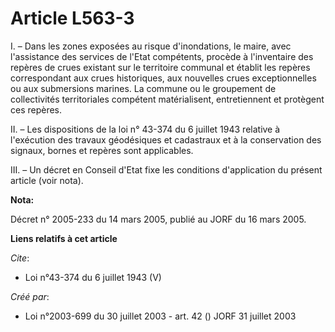 # Article L563-3

I. – Dans les zones exposées au risque d'inondations, le maire, avec l'assistance des services de l'Etat compétents, procède
à l'inventaire des repères de crues existant sur le territoire communal et établit les repères correspondant aux crues
historiques, aux nouvelles crues exceptionnelles ou aux submersions marines. La commune ou le groupement de collectivités
territoriales compétent matérialisent, entretiennent et protègent ces repères. 

II. – Les dispositions de la loi n° 43-374 du 6 juillet 1943 relative à l'exécution des travaux géodésiques et cadastraux et
à la conservation des signaux, bornes et repères sont applicables. 

III. – Un décret en Conseil d'Etat fixe les conditions d'application du présent article (voir nota).

**Nota:**

Décret n° 2005-233 du 14 mars 2005, publié au JORF du 16 mars 2005.

**Liens relatifs à cet article**

_Cite_:

  - Loi n°43-374 du 6 juillet 1943 (V)

_Créé par_:

  - Loi n°2003-699 du 30 juillet 2003 - art. 42 () JORF 31 juillet 2003
